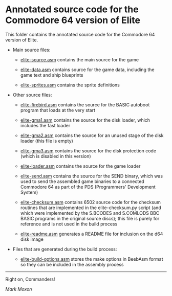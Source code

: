 # Annotated source code for the Commodore 64 version of Elite

This folder contains the annotated source code for the Commodore 64 version of Elite.

* Main source files:

  * [elite-source.asm](elite-source.asm) contains the main source for the game

  * [elite-data.asm](elite-data.asm) contains source for the game data, including the game text and ship blueprints

  * [elite-sprites.asm](elite-sprites.asm) contains the sprite definitions

* Other source files:

  * [elite-firebird.asm](elite-firebird.asm) contains the source for the BASIC autoboot program that loads at the very start

  * [elite-gma1.asm](elite-gma1.asm) contains the source for the disk loader, which includes the fast loader

  * [elite-gma2.asm](elite-gma2.asm) contains the source for an unused stage of the disk loader (this file is empty)

  * [elite-gma3.asm](elite-gma3.asm) contains the source for the disk protection code (which is disabled in this version)

  * [elite-loader.asm](elite-loader.asm) contains the source for the game loader

  * [elite-send.asm](elite-send.asm) contains the source for the SEND binary, which was used to send the assembled game binaries to a connected Commodore 64 as part of the PDS (Programmers' Development System)

  * [elite-checksum.asm](elite-checksum.asm) contains 6502 source code for the checksum routines that are implemented in the elite-checksum.py script (and which were implemented by the S.BCODES and S.COMLODS BBC BASIC programs in the original source discs); this file is purely for reference and is not used in the build process

  * [elite-readme.asm](elite-readme.asm) generates a README file for inclusion on the d64 disk image

* Files that are generated during the build process:

  * [elite-build-options.asm](elite-build-options.asm) stores the make options in BeebAsm format so they can be included in the assembly process

---

Right on, Commanders!

_Mark Moxon_